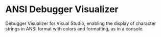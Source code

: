 # ANSI Debugger Visualizer
Debugger Visualizer for Visual Studio, enabling the display of character strings in ANSI format with colors and formatting, as in a console.
